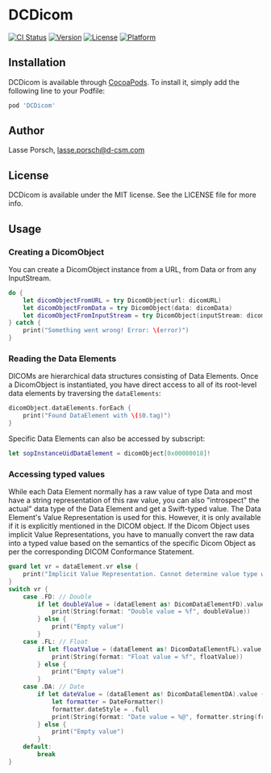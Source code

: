 # DCDicom

[![CI Status](https://travis-ci.org/lasseporsch/DCDicom.svg?branch=master)](https://travis-ci.org/lasseporsch/DCDicom)
[![Version](https://img.shields.io/cocoapods/v/DCDicom.svg?style=flat)](https://cocoapods.org/pods/DCDicom)
[![License](https://img.shields.io/cocoapods/l/DCDicom.svg?style=flat)](https://cocoapods.org/pods/DCDicom)
[![Platform](https://img.shields.io/cocoapods/p/DCDicom.svg?style=flat)](https://cocoapods.org/pods/DCDicom)

## Installation

DCDicom is available through [CocoaPods](https://cocoapods.org). To install
it, simply add the following line to your Podfile:

```ruby
pod 'DCDicom'
```

## Author

Lasse Porsch, lasse.porsch@d-csm.com

## License

DCDicom is available under the MIT license. See the LICENSE file for more info.

## Usage

### Creating a DicomObject
You can create a DicomObject instance from a URL, from Data or from any InputStream.
```swift
do {
    let dicomObjectFromURL = try DicomObject(url: dicomURL)
    let dicomObjectFromData = try DicomObject(data: dicomData)
    let dicomObjectFromInputStream = try DicomObject(inputStream: dicomInputStream)
} catch {
    print("Something went wrong! Error: \(error)")
}
```

### Reading the Data Elements
DICOMs are hierarchical data structures consisting of Data Elements. Once a DicomObject is instantiated, 
you have direct access to all of its root-level data elements by traversing the `dataElements`:
```swift
dicomObject.dataElements.forEach {
    print("Found DataElement with \($0.tag)")
}
```
Specific Data Elements can also be accessed by subscript:
```swift
let sopInstanceUidDataElement = dicomObject[0x00080018]!
```


### Accessing typed values
While each Data Element normally has a raw value of type Data and most have a string representation of this raw value, 
you can also "introspect" the actual" data type of the Data Element and get a Swift-typed value. 
The Data Element's Value Representation is used for this. However, it is only available if it is explicitly mentioned in the DICOM object. 
If the Dicom Object uses implicit Value Representations, you have to manually convert the raw data into a typed value based on the semantics 
of the specific Dicom Object as per the corresponding DICOM Conformance Statement.
```swift
guard let vr = dataElement.vr else {
    print("Implicit Value Representation. Cannot determine value type without more context")
}
switch vr {
    case .FD: // Double
        if let doubleValue = (dataElement as! DicomDataElementFD).value {
            print(String(format: "Double value = %f", doubleValue))
        } else {
            print("Empty value")
        }
    case .FL: // Float
        if let floatValue = (dataElement as! DicomDataElementFL).value {
            print(String(format: "Float value = %f", floatValue))
        } else {
            print("Empty value")
        }
    case .DA: // Date
        if let dateValue = (dataElement as! DicomDataElementDA).value {
            let formatter = DateFormatter()
            formatter.dateStyle = .full
            print(String(format: "Date value = %@", formatter.string(from: dateValue)))
        } else {
            print("Empty value")
        }
    default:
        break
}
```
